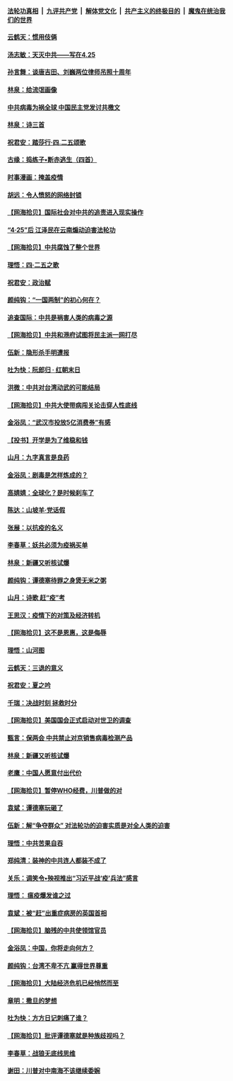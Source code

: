 ####  [法轮功真相](../../../../basic/blob/master/README.md?t=04280801) &nbsp;|&nbsp; [九评共产党](../../../../9ping.md/blob/master/README.md?t=04280801) &nbsp;|&nbsp; [解体党文化](../../../../jtdwh.md/blob/master/README.md?t=04280801)  &nbsp;|&nbsp; [共产主义的终极目的](../../../../gczydzjmd.md/blob/master/README.md?t=04280801) &nbsp;|&nbsp; [魔鬼在统治我们的世界](../../../../mgztzwmdsj.md/blob/master/README.md?t=04280801) 

#### [云鹤天：惯用伎俩](../pages/nsc993/n12063842.md?t=04280801) 

#### [汤志敏：天灭中共——写在4.25](../pages/nsc993/n12063146.md?t=04280801) 

#### [孙言舞：谈唐吉田、刘巍两位律师吊照十周年](../pages/nsc993/n12062974.md?t=04280801) 

#### [林泉：给流氓画像](../pages/nsc993/n12062932.md?t=04280801) 

#### [中共病毒为祸全球  中国民主党发讨共檄文](../pages/nsc993/n12062827.md?t=04280801) 

#### [林泉：诗三首](../pages/nsc993/n12062782.md?t=04280801) 

#### [祝君安：踏莎行·四.二五颂歌](../pages/nsc993/n12061559.md?t=04280801) 

#### [古缘：捣练子•断赤逃生（四首）](../pages/nsc993/n12056236.md?t=04280801) 

#### [时事漫画：掩盖疫情](../pages/nsc993/n12056208.md?t=04280801) 

#### [胡远：令人愤怒的网络封锁](../pages/nsc993/n12054084.md?t=04280801) 

#### [【网海拾贝】国际社会对中共的追责进入现实操作](../pages/nsc993/n12053870.md?t=04280801) 

#### [“4·25”后 江泽民在云南煽动迫害法轮功](../pages/nsc993/n12052774.md?t=04280801) 

#### [【网海拾贝】中共腐蚀了整个世界](../pages/nsc993/n12051803.md?t=04280801) 

#### [理悟：四·二五之歌](../pages/nsc993/n12051683.md?t=04280801) 

#### [祝君安：政治赋](../pages/nsc993/n12051480.md?t=04280801) 

#### [颜纯钩：“一国两制”的初心何在？](../pages/nsc993/n12050727.md?t=04280801) 

#### [追查国际：中共是祸害人类的病毒之源](../pages/nsc993/n12048938.md?t=04280801) 

#### [【网海拾贝】中共和港府试图将民主派一网打尽](../pages/nsc993/n12048622.md?t=04280801) 

#### [伍新：隐形杀手明遭报](../pages/nsc993/n12047642.md?t=04280801) 

#### [吐为快：阮郎归 · 红朝末日](../pages/nsc993/n12047629.md?t=04280801) 

#### [洪微：中共对台湾动武的可能结局](../pages/nsc993/n12046050.md?t=04280801) 

#### [【网海拾贝】中共大使带病闯关论击穿人性底线](../pages/nsc993/n12045886.md?t=04280801) 

#### [金浴凤：“武汉市投放5亿消费券”有感](../pages/nsc993/n12045563.md?t=04280801) 

#### [【投书】开学是为了维稳和钱](../pages/nsc993/n12045013.md?t=04280801) 

#### [山月：九字真言是良药](../pages/nsc993/n12044842.md?t=04280801) 

#### [金浴凤：剧毒是怎样炼成的？](../pages/nsc993/n12044835.md?t=04280801) 

#### [高婧婧：全球化？是时候刹车了](../pages/nsc993/n12044809.md?t=04280801) 

#### [陈达：山坡羊·党话假](../pages/nsc993/n12044764.md?t=04280801) 

#### [张展：以抗疫的名义](../pages/nsc993/n12044611.md?t=04280801) 

#### [李春草：妖共必须为疫祸买单](../pages/nsc993/n12042505.md?t=04280801) 

#### [林泉：新疆又听核试爆](../pages/nsc993/n12042501.md?t=04280801) 

#### [颜纯钩：谭德塞待罪之身煲无米之粥](../pages/nsc993/n12042390.md?t=04280801) 

#### [山月：诗歌 赶“疫”考](../pages/nsc993/n12041241.md?t=04280801) 

#### [王思汉：疫情下的对策及经济转机](../pages/nsc993/n12041228.md?t=04280801) 

#### [【网海拾贝】这不是恩惠，这是侮辱](../pages/nsc993/n12041118.md?t=04280801) 

#### [理悟：山河图](../pages/nsc993/n12040825.md?t=04280801) 

#### [云鹤天：三退的意义](../pages/nsc993/n12040774.md?t=04280801) 

#### [祝君安：夏之吟](../pages/nsc993/n12040754.md?t=04280801) 

#### [千瑞：决战时刻 拯救时分](../pages/nsc993/n12039912.md?t=04280801) 

#### [【网海拾贝】美国国会正式启动对世卫的调查](../pages/nsc993/n12037727.md?t=04280801) 

#### [甄言：保两会 中共禁止对京销售病毒检测产品](../pages/nsc993/n12037606.md?t=04280801) 

#### [林泉：新疆又听核试爆](../pages/nsc993/n12037325.md?t=04280801) 

#### [老鹰：中国人愿意付出代价](../pages/nsc993/n12035994.md?t=04280801) 

#### [【网海拾贝】暂停WHO经费，川普做的对](../pages/nsc993/n12035636.md?t=04280801) 

#### [袁斌：谭德塞玩砸了](../pages/nsc993/n12035321.md?t=04280801) 

#### [伍新：解“争夺群众” 对法轮功的迫害实质是对全人类的迫害](../pages/nsc993/n12033869.md?t=04280801) 

#### [理悟：中共苦果自吞](../pages/nsc993/n12033842.md?t=04280801) 

#### [郑纯清：装神的中共连人都装不成了](../pages/nsc993/n12033689.md?t=04280801) 

#### [关乐：调笑令•殃视推出“习近平战‘疫’兵法”感言](../pages/nsc993/n12032806.md?t=04280801) 

#### [理悟： 瘟疫爆发谁之过](../pages/nsc993/n12032604.md?t=04280801) 

#### [袁斌：被“赶”出重症病房的英国首相](../pages/nsc993/n12031911.md?t=04280801) 

#### [【网海拾贝】脑残的中共使领馆官员](../pages/nsc993/n12031848.md?t=04280801) 

#### [金浴凤：中国，你将走向何方？](../pages/nsc993/n12029487.md?t=04280801) 

#### [颜纯钩：台湾不卑不亢  赢得世界尊重](../pages/nsc993/n12029336.md?t=04280801) 

#### [【网海拾贝】大陆经济危机已经悄然而至](../pages/nsc993/n12028651.md?t=04280801) 

#### [章明：撒旦的梦想](../pages/nsc993/n12027889.md?t=04280801) 

#### [吐为快：方方日记刺痛了谁？](../pages/nsc993/n12023156.md?t=04280801) 

#### [【网海拾贝】批评谭德塞就是种族歧视吗？](../pages/nsc993/n12022858.md?t=04280801) 

#### [李春草：战狼无底线思维](../pages/nsc993/n12022088.md?t=04280801) 

#### [谢田：川普对中南海不该继续委婉](../pages/nsc993/n12021089.md?t=04280801) 

